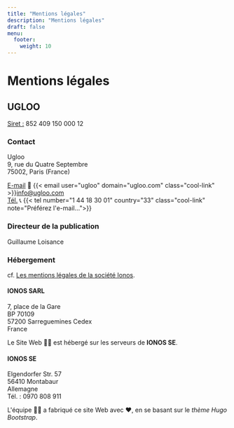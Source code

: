 ```yaml
---
title: "Mentions légales"
description: "Mentions légales"
draft: false
menu:
  footer:
    weight: 10
---
```


# Mentions légales

## UGLOO  
<u>Siret :</u> 852 409 150 000 12  

### Contact

Ugloo  
9, rue du Quatre Septembre  
75002, Paris (France)  

<!-- FIXME: hide e-mail address
cf. shortcodes folder -->
<u>E-mail</u> 📧 {{< email user="ugloo" domain="ugloo.com" class="cool-link" >}}[info@ugloo.com](mailto:info@ugloo.com)  
<u>Tél.</u> 📞 {{< tel number="1 44 18 30 01" country="33" class="cool-link" note="Préférez l'e-mail…">}}

### Directeur de la publication

Guillaume Loisance

### Hébergement

cf. [Les mentions légales de la société Ionos](https://www.ionos.fr/terms-gtc/terms-imprint/?source=termsandconditions).

#### IONOS SARL                                                                       
7, place de la Gare  
BP 70109  
57200 Sarreguemines Cedex  
France  

Le Site Web 🐻‍❄️ est hébergé sur les serveurs de **IONOS SE**.  

#### IONOS SE
Elgendorfer Str. 57  
56410 Montabaur  
Allemagne  
Tél. : 0970 808 911  
  
L'équipe 🐻‍❄️ a fabriqué ce site Web avec ❤️, en se basant sur le *thème Hugo Bootstrap*.
